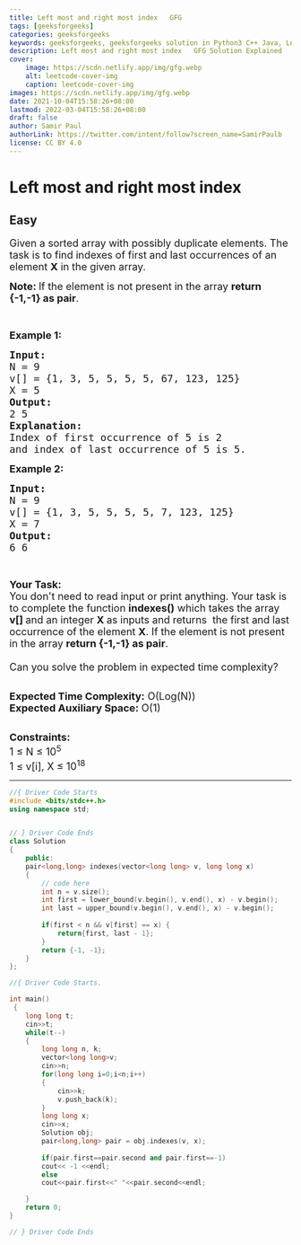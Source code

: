```yaml
---
title: Left most and right most index   GFG
tags: [geeksforgeeks]
categories: geeksforgeeks
keywords: geeksforgeeks, geeksforgeeks solution in Python3 C++ Java, Left most and right most index - GFG solution
description: Left most and right most index   GFG Solution Explained
cover:
    image: https://scdn.netlify.app/img/gfg.webp
    alt: leetcode-cover-img
    caption: leetcode-cover-img
images: https://scdn.netlify.app/img/gfg.webp
date: 2021-10-04T15:58:26+08:00
lastmod: 2022-03-04T15:58:26+08:00
draft: false
author: Samir Paul
authorLink: https://twitter.com/intent/follow?screen_name=SamirPaulb
license: CC BY 4.0
---
```



# Left most and right most index
## Easy
<div class="problems_problem_content__Xm_eO"><p><span style="font-size:18px">Given a sorted array with possibly duplicate elements. The task is to find indexes of first and last occurrences of an element <strong>X</strong> in the given array.</span></p>

<p><strong><span style="font-size:18px">Note: </span></strong><span style="font-size:18px">If the element is not present in the array <strong>return {-1,-1} as pair</strong>.</span></p>

<p>&nbsp;</p>

<p><span style="font-size:18px"><strong>Example 1:</strong></span></p>

<pre><span style="font-size:18px"><strong>Input:</strong>
N = 9
v[] = {1, 3, 5, 5, 5, 5, 67, 123, 125}
X = 5</span>
<span style="font-size:18px"><strong>Output:</strong>
2 5</span>
<span style="font-size:18px"><strong>Explanation:
</strong>Index of first occurrence of 5 is 2
and index of last occurrence of 5 is 5.</span></pre>

<p><span style="font-size:18px"><strong>Example 2:</strong></span></p>

<pre><span style="font-size:18px"><strong>Input:</strong>
N = 9
v[] = {1, 3, 5, 5, 5, 5, 7, 123, 125}
X = 7
<strong>Output:</strong>
6 6</span></pre>

<p>&nbsp;</p>

<p><span style="font-size:18px"><strong>Your Task:&nbsp;&nbsp;</strong><br>
You don't need to read input or print anything. Your task is to complete the function&nbsp;<strong>indexes()</strong>&nbsp;which takes the array <strong>v[]</strong><strong>&nbsp;</strong>and an integer <strong>X&nbsp;</strong>as inputs and returns &nbsp;the first and last occurrence of the element <strong>X</strong>. If the element is not present in the array <strong>return {-1,-1} as pair</strong>.<br>
<br>
Can you solve the problem in expected time complexity?</span></p>

<p><br>
<span style="font-size:18px"><strong>Expected Time Complexity:</strong> O(Log(N))<br>
<strong>Expected Auxiliary Space:</strong> O(1)</span></p>

<p><br>
<span style="font-size:18px"><strong>Constraints:</strong><br>
1 ≤ N ≤ 10<sup>5</sup><br>
1 ≤ v[i], X ≤ 10<sup>18</sup></span></p>
</div>

---




```cpp
//{ Driver Code Starts
#include <bits/stdc++.h>
using namespace std;


// } Driver Code Ends
class Solution
{
    public:
    pair<long,long> indexes(vector<long long> v, long long x)
    {
        // code here
        int n = v.size();
        int first = lower_bound(v.begin(), v.end(), x) - v.begin();
        int last = upper_bound(v.begin(), v.end(), x) - v.begin();
        
        if(first < n && v[first] == x) {
            return{first, last - 1};
        }
        return {-1, -1};
    }
};

//{ Driver Code Starts.

int main()
 {
    long long t;
    cin>>t;
    while(t--)
    {
        long long n, k;
        vector<long long>v;
        cin>>n;
        for(long long i=0;i<n;i++)
        {
            cin>>k;
            v.push_back(k);
        }
        long long x;
        cin>>x;
        Solution obj;
        pair<long,long> pair = obj.indexes(v, x);
        
        if(pair.first==pair.second and pair.first==-1)
        cout<< -1 <<endl;
        else
        cout<<pair.first<<" "<<pair.second<<endl;

    }
	return 0;
}

// } Driver Code Ends
```
